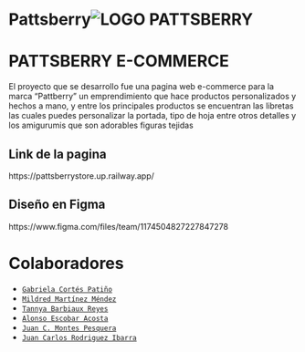 # Pattsberry![LOGO PATTSBERRY](https://user-images.githubusercontent.com/88693281/217948886-6c26771a-3501-4368-ba54-14cb84241f1a.svg)


<h1>PATTSBERRY E-COMMERCE</h1>

El proyecto que se desarrollo fue una pagina web e-commerce para la marca “Pattberry” un emprendimiento que hace productos personalizados y hechos a mano, y entre los principales productos se encuentran las libretas las cuales puedes personalizar la portada, tipo de hoja entre otros detalles y los amigurumis que son adorables figuras tejidas


<h2>Link de la pagina </h2>
https://pattsberrystore.up.railway.app/




<h2>Diseño en Figma</h2>
https://www.figma.com/files/team/1174504827227847278




<h1>  Colaboradores </h1>
<ul>
<li><a href="https://github.com/gabpatt"><code>Gabriela Cortés Patiño</code></a></li>
<li><a href="https://github.com/Mimame23"><code>Mildred Martínez Méndez</code></a></li>
<li><a href="https://github.com/TBarbiauxR"><code>Tannya Barbiaux Reyes</code></a></li>
<li><a href="https://github.com/AlonEscobar"><code>Alonso Escobar Acosta</code></a></li>
<li><a href="https://github.com/JCMP92"><code>Juan C. Montes Pesquera</code></a></li>
<li><a href="https://github.com/VerumGrimoire"><code>Juan Carlos Rodriguez Ibarra</code></a></li>
</ul>
